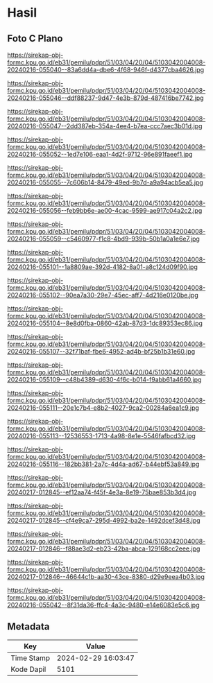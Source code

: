 # Hasil

## Foto C Plano

https://sirekap-obj-formc.kpu.go.id/eb31/pemilu/pdpr/51/03/04/20/04/5103042004008-20240216-055040--83a6dd4a-dbe6-4f68-946f-d4377cba4626.jpg

https://sirekap-obj-formc.kpu.go.id/eb31/pemilu/pdpr/51/03/04/20/04/5103042004008-20240216-055046--ddf88237-9d47-4e3b-879d-487416be7742.jpg

https://sirekap-obj-formc.kpu.go.id/eb31/pemilu/pdpr/51/03/04/20/04/5103042004008-20240216-055047--2dd387eb-354a-4ee4-b7ea-ccc7aec3b01d.jpg

https://sirekap-obj-formc.kpu.go.id/eb31/pemilu/pdpr/51/03/04/20/04/5103042004008-20240216-055052--1ed7e106-eaa1-4d2f-9712-96e891faeef1.jpg

https://sirekap-obj-formc.kpu.go.id/eb31/pemilu/pdpr/51/03/04/20/04/5103042004008-20240216-055055--7c606b14-8479-49ed-9b7d-a9a94acb5ea5.jpg

https://sirekap-obj-formc.kpu.go.id/eb31/pemilu/pdpr/51/03/04/20/04/5103042004008-20240216-055056--feb9bb6e-ae00-4cac-9599-ae917c04a2c2.jpg

https://sirekap-obj-formc.kpu.go.id/eb31/pemilu/pdpr/51/03/04/20/04/5103042004008-20240216-055059--c5460977-f1c8-4bd9-939b-50b1a0a1e6e7.jpg

https://sirekap-obj-formc.kpu.go.id/eb31/pemilu/pdpr/51/03/04/20/04/5103042004008-20240216-055101--1a8809ae-392d-4182-8a01-a8c124d09f90.jpg

https://sirekap-obj-formc.kpu.go.id/eb31/pemilu/pdpr/51/03/04/20/04/5103042004008-20240216-055102--90ea7a30-29e7-45ec-aff7-4d216e0120be.jpg

https://sirekap-obj-formc.kpu.go.id/eb31/pemilu/pdpr/51/03/04/20/04/5103042004008-20240216-055104--8e8d0fba-0860-42ab-87d3-1dc89353ec86.jpg

https://sirekap-obj-formc.kpu.go.id/eb31/pemilu/pdpr/51/03/04/20/04/5103042004008-20240216-055107--32f71baf-fbe6-4952-ad4b-bf25b1b31e60.jpg

https://sirekap-obj-formc.kpu.go.id/eb31/pemilu/pdpr/51/03/04/20/04/5103042004008-20240216-055109--c48b4389-d630-4f6c-b014-f9abb61a4660.jpg

https://sirekap-obj-formc.kpu.go.id/eb31/pemilu/pdpr/51/03/04/20/04/5103042004008-20240216-055111--20e1c7b4-e8b2-4027-9ca2-00284a6ea1c9.jpg

https://sirekap-obj-formc.kpu.go.id/eb31/pemilu/pdpr/51/03/04/20/04/5103042004008-20240216-055113--12536553-1713-4a98-8e1e-5546fafbcd32.jpg

https://sirekap-obj-formc.kpu.go.id/eb31/pemilu/pdpr/51/03/04/20/04/5103042004008-20240216-055116--182bb381-2a7c-4d4a-ad67-b44ebf53a849.jpg

https://sirekap-obj-formc.kpu.go.id/eb31/pemilu/pdpr/51/03/04/20/04/5103042004008-20240217-012845--ef12aa74-f45f-4e3a-8e19-75bae853b3d4.jpg

https://sirekap-obj-formc.kpu.go.id/eb31/pemilu/pdpr/51/03/04/20/04/5103042004008-20240217-012845--cf4e9ca7-295d-4992-ba2e-1492dcef3d48.jpg

https://sirekap-obj-formc.kpu.go.id/eb31/pemilu/pdpr/51/03/04/20/04/5103042004008-20240217-012846--f88ae3d2-eb23-42ba-abca-129168cc2eee.jpg

https://sirekap-obj-formc.kpu.go.id/eb31/pemilu/pdpr/51/03/04/20/04/5103042004008-20240217-012846--46644c1b-aa30-43ce-8380-d29e9eea4b03.jpg

https://sirekap-obj-formc.kpu.go.id/eb31/pemilu/pdpr/51/03/04/20/04/5103042004008-20240216-055042--8f31da36-ffc4-4a3c-9480-e14e6083e5c6.jpg


## Metadata

| Key        | Value               |
| ---------- | ------------------- |
| Time Stamp | 2024-02-29 16:03:47 |
| Kode Dapil | 5101                |



